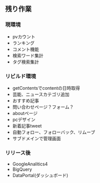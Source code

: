 ## 残り作業
### 現環境
- pvカウント
- ランキング
- コメント機能
- 検索ワード集計
- タグ検索集計
### リビルド環境
- getContentsでcontentの日時取得
- 芸能、ニュースカテゴリ追加
- おすすめ記事
- 問い合わせページ？フォーム？
- aboutページ
- pcデザイン
- 新着記事tweet
- 自動フォロー、フォローバック、リムーブ
- サブドメインで管理画面
### リリース後
- GoogleAnalitics4
- BigQuery
- DataPortal(ダッシュボード)
